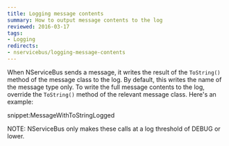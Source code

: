 ```yaml
---
title: Logging message contents
summary: How to output message contents to the log
reviewed: 2016-03-17
tags:
- Logging
redirects:
- nservicebus/logging-message-contents
---
```


When NServiceBus sends a message, it writes the result of the `ToString()` method of the message class to the log. By default, this writes the name of the message type only. To write the full message contents to the log, override the `ToString()` method of the relevant message class. Here's an example:

snippet:MessageWithToStringLogged

NOTE: NServiceBus only makes these calls at a log threshold of DEBUG or lower.